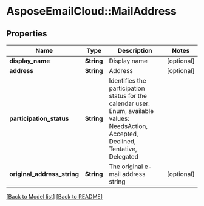 # AsposeEmailCloud::MailAddress
## Properties
Name | Type | Description | Notes
------------ | ------------- | ------------- | -------------
**display_name** | **String** | Display name              | [optional] 
**address** | **String** | Address              | [optional] 
**participation_status** | **String** | Identifies the participation status for the calendar user. Enum, available values: NeedsAction, Accepted, Declined, Tentative, Delegated | 
**original_address_string** | **String** | The original e-mail address string              | [optional] 



[[Back to Model list]](Models.md) [[Back to README]](README.md)


